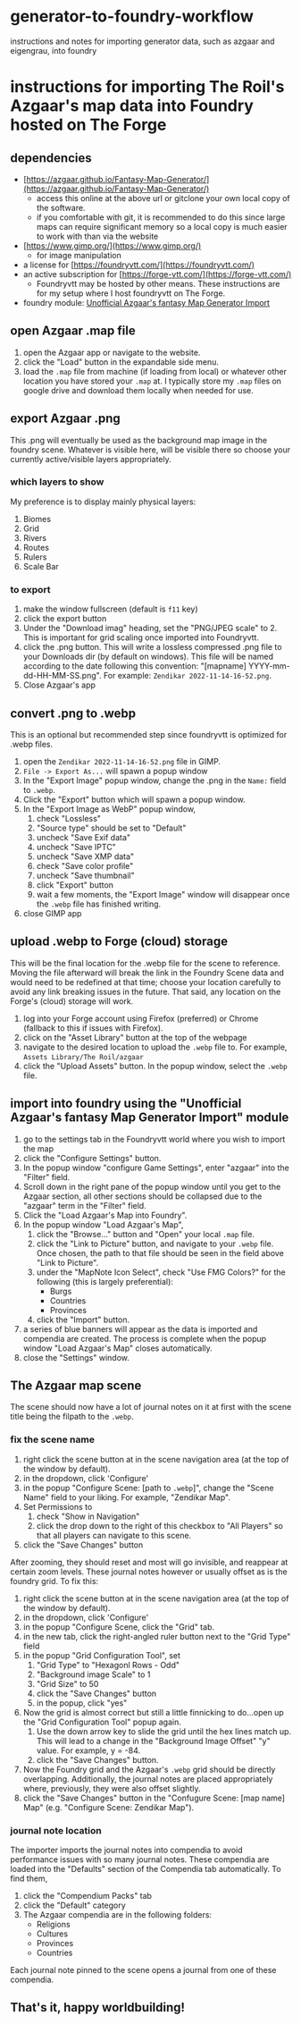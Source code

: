 # generator-to-foundry-workflow
instructions and notes for importing generator data, such as azgaar and eigengrau, into foundry

# instructions for importing The Roil's Azgaar's map data into Foundry hosted on The Forge

## dependencies
- [https://azgaar.github.io/Fantasy-Map-Generator/](https://azgaar.github.io/Fantasy-Map-Generator/)
	- access this online at the above url or gitclone your own local copy of the software.
	- if you comfortable with git, it is recommended to do this since large maps can require significant memory so a local copy is much easier to work with than via the website
- [https://www.gimp.org/](https://www.gimp.org/)
	- for image manipulation
- a license for [https://foundryvtt.com/](https://foundryvtt.com/)
- an active subscription for [https://forge-vtt.com/](https://forge-vtt.com/)
	- Foundryvtt may be hosted by other means. These instructions are for my setup where I host foundryvtt on The Forge.
- foundry module: [Unofficial Azgaar's fantasy Map Generator Import](https://github.com/Ethck/azgaar-foundry)

## open Azgaar .map file
1. open the Azgaar app or navigate to the website.
2. click the "Load" button in the expandable side menu.
3. load the `.map` file from machine (if loading from local) or whatever other location you have stored your `.map` at. I typically store my `.map` files on google drive and download them locally when needed for use.

## export Azgaar .png
This .png will eventually be used as the background map image in the foundry scene.
Whatever is visible here, will be visible there so choose your currently active/visible layers appropriately.

### which layers to show
My preference is to display mainly physical layers:
1. Biomes
2. Grid
3. Rivers
4. Routes
5. Rulers
6. Scale Bar

### to export
1. make the window fullscreen (default is `f11` key)
2. click the export button
3. Under the "Download imag" heading, set the "PNG/JPEG scale" to 2. This is important for grid scaling once imported into Foundryvtt.
4. click the .png button. This will write a lossless compressed .png file to your Downloads dir (by default on windows). This file will be named according to the date following this convention: "[mapname] YYYY-mm-dd-HH-MM-SS.png". For example: `Zendikar 2022-11-14-16-52.png`.
5. Close Azgaar's app

## convert .png to .webp
This is an optional but recommended step since foundryvtt is optimized for .webp files.
1. open the `Zendikar 2022-11-14-16-52.png` file in GIMP.
2. `File -> Export As...` will spawn a popup window
3. In the "Export Image" popup window, change the .png in the `Name:` field to `.webp`.
4. Click the "Export" button which will spawn a popup window.
5. In the "Export Image as WebP" popup window,
	1. check "Lossless"
	2. "Source type" should be set to "Default"
	3. uncheck "Save Exif data"
	4. uncheck "Save IPTC"
	5. uncheck "Save XMP data"
	6. check "Save color profile"
	7. uncheck "Save thumbnail"
	8. click "Export" button
	9. wait a few moments, the "Export Image" window will disappear once the `.webp` file has finished writing.
6. close GIMP app

## upload .webp to Forge (cloud) storage
This will be the final location for the .webp file for the scene to reference. Moving the file afterward will break the link in the Foundry Scene data and would need to be redefined at that time; choose your location carefully to avoid any link breaking issues in the future.
That said, any location on the Forge's (cloud) storage will work.
1. log into your Forge account using Firefox (preferred) or Chrome (fallback to this if issues with Firefox).
2. click on the "Asset Library" button at the top of the webpage
3. navigate to the desired location to upload the `.webp` file to. For example, `Assets Library/The Roil/azgaar`
4. click the "Upload Assets" button. In the popup window, select the `.webp` file.

## import into foundry using the "Unofficial Azgaar's fantasy Map Generator Import" module
1. go to the settings tab in the Foundryvtt world where you wish to import the map
2. click the "Configure Settings" button.
3. In the popup window "configure Game Settings", enter "azgaar" into the "Filter" field.
4. Scroll down in the right pane of the popup window until you get to the Azgaar section, all other sections should be collapsed due to the "azgaar" term in the "Filter" field.
5. Click the "Load Azgaar's Map into Foundry".
6. In the popup window "Load Azgaar's Map",
	1. click the "Browse..." button and "Open" your local `.map` file.
	2. click the "Link to Picture" button, and navigate to your `.webp` file. Once chosen, the path to that file should be seen in the field above "Link to Picture".
	3. under the "MapNote Icon Select", check "Use FMG Colors?" for the following (this is largely preferential):
		- Burgs
		- Countries
		- Provinces
	4. click the "Import" button.
7. a series of blue banners will appear as the data is imported and compendia are created. The process is complete when the popup window "Load Azgaar's Map" closes automatically.
8. close the "Settings" window.

## The Azgaar map scene
The scene should now have a lot of journal notes on it at first with the scene title being the filpath to the `.webp`.

### fix the scene name
1. right click the scene button at in the scene navigation area (at the top of the window by default).
2. in the dropdown, click 'Configure'
3. in the popup "Configure Scene: [path to `.webp`]", change the "Scene Name" field to your liking. For example, "Zendikar Map".
4. Set Permissions to
	1. check "Show in Navigation"
	2. click the drop down to the right of this checkbox to "All Players" so that all players can navigate to this scene.
5. click the "Save Changes" button

After zooming, they should reset and most will go invisible, and reappear at certain zoom levels.
These journal notes however or usually offset as is the foundry grid.
To fix this:
1. right click the scene button at in the scene navigation area (at the top of the window by default).
2. in the dropdown, click 'Configure'
3. in the popup "Configure Scene, click the "Grid" tab.
4. in the new tab, click the right-angled ruler button next to the "Grid Type" field
5. in the popup "Grid Configuration Tool", set
	1. "Grid Type" to "Hexagonl Rows - Odd"
	2. "Background image Scale" to 1
	3. "Grid Size" to 50
	4. click the "Save Changes" button
	5. in the popup, click "yes"
6. Now the grid is almost correct but still a little finnicking to do...open up the "Grid Configuration Tool" popup again.
	1. Use the down arrow key to slide the grid until the hex lines match up. This will lead to a change in the "Background Image Offset" "y" value. For example, y = -84.
	2. click the "Save Changes" button.
7. Now the Foundry grid and the Azgaar's `.webp` grid should be directly overlapping. Additionally, the journal notes are placed appropriately where, previously, they were also offset slightly.
8. click the "Save Changes" button in the "Confugure Scene: [map name] Map" (e.g. "Configure Scene: Zendikar Map").

### journal note location
The importer imports the journal notes into compendia to avoid performance issues with so many journal notes.
These compendia are loaded into the "Defaults" section of the Compendia tab automatically. To find them,
1. click the "Compendium Packs" tab
2. click the "Default" category
3. The Azgaar compendia are in the following folders:
	- Religions
	- Cultures
	- Provinces
	- Countries

Each journal note pinned to the scene opens a journal from one of these compendia.

## That's it, happy worldbuilding!